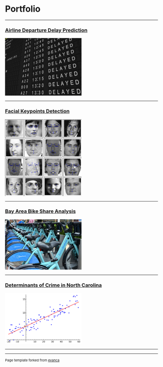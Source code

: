 # Portfolio

---
### [Airline Departure Delay Prediction](/W261_SP20_FINAL_PROJECT_TEAM20.ipynb)
<img src="images/Delayed.jpg?raw=true" width="50%" height="50%"/>

---
### [Facial Keypoints Detection](/pdf/sample_presentation.pdf)
<img src="images/Facial_Keypoints_Kaggle2.png?raw=true" width="50%" height="50%"/>

---
### [Bay Area Bike Share Analysis](http://example.com/)
<img src="images/BikeShare.jpg?raw=true" width="50%" height="50%"/>

---
### [Determinants of Crime in North Carolina](http://example.com/)
<img src="images/Linear_regression.png?raw=true" width="50%" height="50%"/>

---






---
<p style="font-size:11px">Page template forked from <a href="https://github.com/evanca/quick-portfolio">evanca</a></p>


